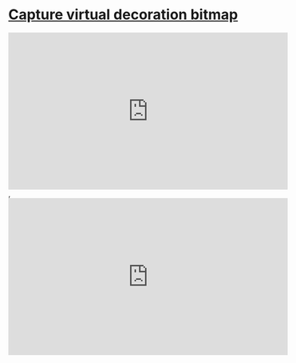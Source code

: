 # [Capture virtual decoration bitmap](/wilcom-docs/Summary/summary_-_designs/Capture_virtual_decoration_bitmap)

<iframe src="https://www.youtube.com/embed/SX1YtaXBt78" frameborder="0" 
      allow="accelerometer; autoplay; clipboard-write; encrypted-media; gyroscope; picture-in-picture" 
      allowfullscreen="" style="width: 560px; height: 315px;">
</iframe>
  ,
<iframe src="https://www.youtube.com/embed/GUoG_8MiTZ0" frameborder="0" 
      allow="accelerometer; autoplay; clipboard-write; encrypted-media; gyroscope; picture-in-picture" 
      allowfullscreen="" style="width: 560px; height: 315px;">
</iframe>
